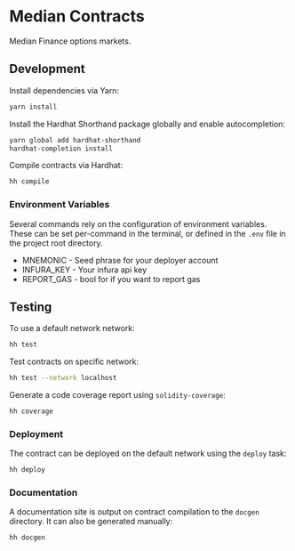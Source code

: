 # Median Contracts

Median Finance options markets.

## Development

Install dependencies via Yarn:

```bash
yarn install
```

Install the Hardhat Shorthand package globally and enable autocompletion:

```bash
yarn global add hardhat-shorthand
hardhat-completion install
```

Compile contracts via Hardhat:

```bash
hh compile
```

### Environment Variables

Several commands rely on the configuration of environment variables.  These can be set per-command in the terminal, or defined in the `.env` file in the project root directory.

- MNEMONIC - Seed phrase for your deployer account
- INFURA_KEY - Your infura api key
- REPORT_GAS - bool for if you want to report gas

## Testing

To use a default network network:

```bash
hh test
```

Test contracts on specific network:

```bash
hh test --network localhost
```

Generate a code coverage report using `solidity-coverage`:

```bash
hh coverage
```

### Deployment

The contract can be deployed on the default network using the `deploy` task:

```bash
hh deploy
```

### Documentation

A documentation site is output on contract compilation to the `docgen` directory.  It can also be generated manually:

```bash
hh docgen
```
